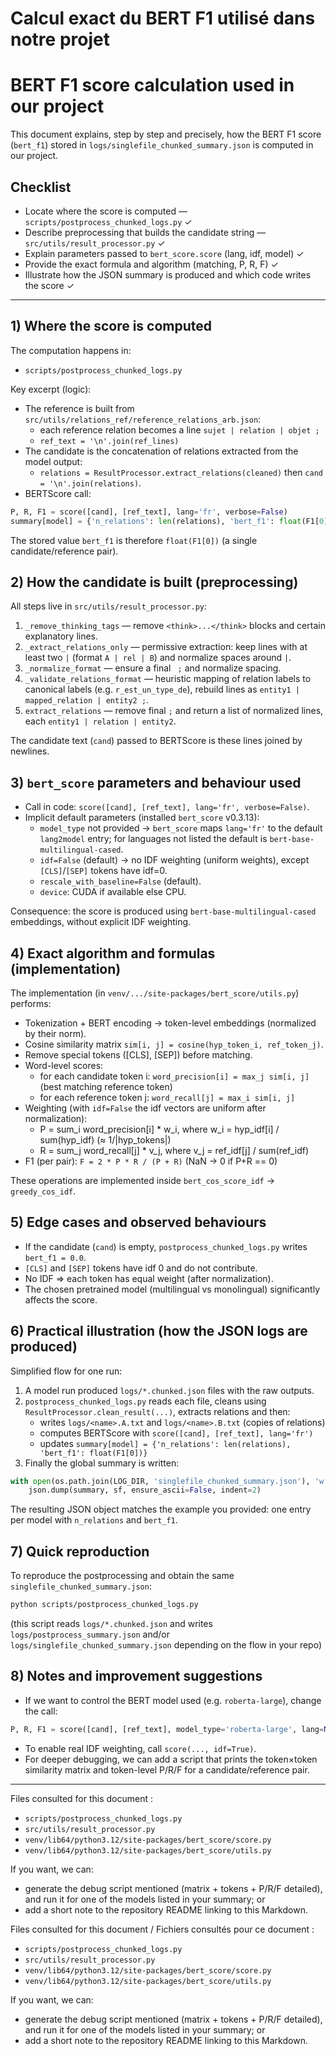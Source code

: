 # Calcul exact du BERT F1 utilisé dans notre projet
# BERT F1 score calculation used in our project

This document explains, step by step and precisely, how the BERT F1 score (`bert_f1`) stored in `logs/singlefile_chunked_summary.json` is computed in our project.

## Checklist
- Locate where the score is computed — `scripts/postprocess_chunked_logs.py` ✓
- Describe preprocessing that builds the candidate string — `src/utils/result_processor.py` ✓
- Explain parameters passed to `bert_score.score` (lang, idf, model) ✓
- Provide the exact formula and algorithm (matching, P, R, F) ✓
- Illustrate how the JSON summary is produced and which code writes the score ✓

---

## 1) Where the score is computed
The computation happens in:

- `scripts/postprocess_chunked_logs.py`

Key excerpt (logic):

- The reference is built from `src/utils/relations_ref/reference_relations_arb.json`:
  - each reference relation becomes a line `sujet | relation | objet ;`
  - `ref_text = '\n'.join(ref_lines)`
- The candidate is the concatenation of relations extracted from the model output:
  - `relations = ResultProcessor.extract_relations(cleaned)` then `cand = '\n'.join(relations)`.
- BERTScore call:

```py
P, R, F1 = score([cand], [ref_text], lang='fr', verbose=False)
summary[model] = {'n_relations': len(relations), 'bert_f1': float(F1[0])}
```

The stored value `bert_f1` is therefore `float(F1[0])` (a single candidate/reference pair).

## 2) How the candidate is built (preprocessing)
All steps live in `src/utils/result_processor.py`:

1. `_remove_thinking_tags` — remove `<think>...</think>` blocks and certain explanatory lines.
2. `_extract_relations_only` — permissive extraction: keep lines with at least two `|` (format `A | rel | B`) and normalize spaces around `|`.
3. `_normalize_format` — ensure a final ` ;` and normalize spacing.
4. `_validate_relations_format` — heuristic mapping of relation labels to canonical labels (e.g. `r_est_un_type_de`), rebuild lines as `entity1 | mapped_relation | entity2 ;`.
5. `extract_relations` — remove final `;` and return a list of normalized lines, each `entity1 | relation | entity2`.

The candidate text (`cand`) passed to BERTScore is these lines joined by newlines.

## 3) `bert_score` parameters and behaviour used
- Call in code: `score([cand], [ref_text], lang='fr', verbose=False)`.
- Implicit default parameters (installed `bert_score` v0.3.13):
  - `model_type` not provided → `bert_score` maps `lang='fr'` to the default `lang2model` entry; for languages not listed the default is `bert-base-multilingual-cased`.
  - `idf=False` (default) → no IDF weighting (uniform weights), except `[CLS]`/`[SEP]` tokens have idf=0.
  - `rescale_with_baseline=False` (default).
  - `device`: CUDA if available else CPU.

Consequence: the score is produced using `bert-base-multilingual-cased` embeddings, without explicit IDF weighting.

## 4) Exact algorithm and formulas (implementation)
The implementation (in `venv/.../site-packages/bert_score/utils.py`) performs:

- Tokenization + BERT encoding → token-level embeddings (normalized by their norm).
- Cosine similarity matrix `sim[i, j] = cosine(hyp_token_i, ref_token_j)`.
- Remove special tokens ([CLS], [SEP]) before matching.
- Word-level scores:
  - for each candidate token i: `word_precision[i] = max_j sim[i, j]` (best matching reference token)
  - for each reference token j: `word_recall[j] = max_i sim[i, j]`
- Weighting (with `idf=False` the idf vectors are uniform after normalization):
  - P = sum_i word_precision[i] * w_i, where w_i = hyp_idf[i] / sum(hyp_idf) (≈ 1/|hyp_tokens|)
  - R = sum_j word_recall[j] * v_j, where v_j = ref_idf[j] / sum(ref_idf)
- F1 (per pair): `F = 2 * P * R / (P + R)` (NaN → 0 if P+R == 0)

These operations are implemented inside `bert_cos_score_idf` → `greedy_cos_idf`.

## 5) Edge cases and observed behaviours
- If the candidate (`cand`) is empty, `postprocess_chunked_logs.py` writes `bert_f1 = 0.0`.
- `[CLS]` and `[SEP]` tokens have idf 0 and do not contribute.
- No IDF ⇒ each token has equal weight (after normalization).
- The chosen pretrained model (multilingual vs monolingual) significantly affects the score.

## 6) Practical illustration (how the JSON logs are produced)
Simplified flow for one run:

1. A model run produced `logs/*.chunked.json` files with the raw outputs.
2. `postprocess_chunked_logs.py` reads each file, cleans using `ResultProcessor.clean_result(...)`, extracts relations and then:
   - writes `logs/<name>.A.txt` and `logs/<name>.B.txt` (copies of relations)
   - computes BERTScore with `score([cand], [ref_text], lang='fr')`
   - updates `summary[model] = {'n_relations': len(relations), 'bert_f1': float(F1[0])}`
3. Finally the global summary is written:

```py
with open(os.path.join(LOG_DIR, 'singlefile_chunked_summary.json'), 'w', encoding='utf-8') as sf:
    json.dump(summary, sf, ensure_ascii=False, indent=2)
```

The resulting JSON object matches the example you provided: one entry per model with `n_relations` and `bert_f1`.

## 7) Quick reproduction
To reproduce the postprocessing and obtain the same `singlefile_chunked_summary.json`:

```bash
python scripts/postprocess_chunked_logs.py
```

(this script reads `logs/*.chunked.json` and writes `logs/postprocess_summary.json` and/or `logs/singlefile_chunked_summary.json` depending on the flow in your repo)

## 8) Notes and improvement suggestions
- If we want to control the BERT model used (e.g. `roberta-large`), change the call:

```py
P, R, F1 = score([cand], [ref_text], model_type='roberta-large', lang=None)
```

- To enable real IDF weighting, call `score(..., idf=True)`.
- For deeper debugging, we can add a script that prints the token×token similarity matrix and token-level P/R/F for a candidate/reference pair.

---

Files consulted for this document :
- `scripts/postprocess_chunked_logs.py`
- `src/utils/result_processor.py`
- `venv/lib64/python3.12/site-packages/bert_score/score.py`
- `venv/lib64/python3.12/site-packages/bert_score/utils.py`

If you want, we can:
- generate the debug script mentioned (matrix + tokens + P/R/F detailed), and run it for one of the models listed in your summary; or
- add a short note to the repository README linking to this Markdown.


Files consulted for this document / Fichiers consultés pour ce document :
- `scripts/postprocess_chunked_logs.py`
- `src/utils/result_processor.py`
- `venv/lib64/python3.12/site-packages/bert_score/score.py`
- `venv/lib64/python3.12/site-packages/bert_score/utils.py`

If you want, we can:
- generate the debug script mentioned (matrix + tokens + P/R/F detailed), and run it for one of the models listed in your summary; or
- add a short note to the repository README linking to this Markdown.
